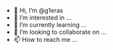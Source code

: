 - 👋 Hi, I’m @g1eras
- 👀 I’m interested in ...
- 🌱 I’m currently learning ...
- 💞️ I’m looking to collaborate on ...
- 📫 How to reach me ...

<!---
g1eras/g1eras is a ✨ special ✨ repository because its `README.md` (this file) appears on your GitHub profile.
You can click the Preview link to take a look at your changes.
--
